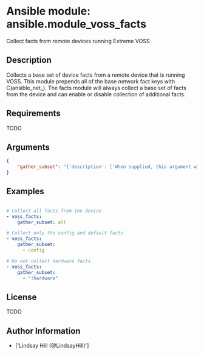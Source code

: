 # Ansible module: ansible.module_voss_facts


Collect facts from remote devices running Extreme VOSS

## Description

Collects a base set of device facts from a remote device that is running VOSS. This module prepends all of the base network fact keys with C(ansible_net_<fact>). The facts module will always collect a base set of facts from the device and can enable or disable collection of additional facts.

## Requirements

TODO

## Arguments

``` json
{
    "gather_subset": "{'description': ['When supplied, this argument will restrict the facts collected to a given subset.  Possible values for this argument include all, hardware, config, and interfaces.  Can specify a list of values to include a larger subset.  Values can also be used with an initial C(M(!)) to specify that a specific subset should not be collected.'], 'required': False, 'default': '!config'}",
}
```

## Examples


``` yaml

# Collect all facts from the device
- voss_facts:
    gather_subset: all

# Collect only the config and default facts
- voss_facts:
    gather_subset:
      - config

# Do not collect hardware facts
- voss_facts:
    gather_subset:
      - "!hardware"

```

## License

TODO

## Author Information
  - ['Lindsay Hill (@LindsayHill)']
